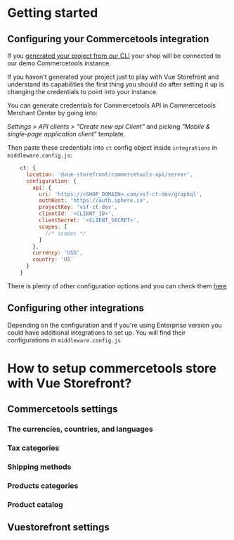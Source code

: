 # Getting started


## Configuring your Commercetools integration

If you [generated your project from our CLI](/general/getting-started.html) your shop will be connected to our demo Commercetools instance.

If you haven't generated your project just to play with Vue Storefront and understand its capabilities the first thing you should do after setting it up is changing the credentials to point into your instance.

You can generate credentials for Commercetools API in Commercetools Merchant Center by going into:

_Settings > API clients > "Create new api Client"_ and picking _"Mobile & single-page application client"_ template.

Then paste these credentials into `ct` config object inside `integrations` in `middleware.config.js`:

```js
    ct: {
      location: '@vue-storefront/commercetools-api/server',
      configuration: {
        api: {
          uri: 'https://<SHOP_DOMAIN>.com/vsf-ct-dev/graphql',
          authHost: 'https://auth.sphere.io',
          projectKey: 'vsf-ct-dev',
          clientId: '<CLIENT_ID>',
          clientSecret: '<CLIENT_SECRET>',
          scopes: [
            //* scopes */
          ]
        },
        currency: 'USD',
        country: 'US'
      }
    }
```

There is plenty of other configuration options and you can check them [here](./configuration.md)

## Configuring other integrations

Depending on the configuration and if you're using Enterprise version you could have additional integrations to set up. You will find their configurations in `middleware.config.js`


# How to setup commercetools store with Vue Storefront?

## Commercetools settings

### The currencies, countries, and languages

### Tax categories 

### Shipping methods 

### Products categories 

### Product catalog 

## Vuestorefront settings

